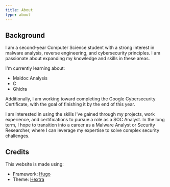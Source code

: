 ```yaml
---
title: About
type: about
---
```


## Background
I am a second-year Computer Science student with a strong interest in malware analysis, reverse engineering, and cybersecurity principles. I am passionate about expanding my knowledge and skills in these areas.

I'm currently learning about:
- Maldoc Analysis
- C
- Ghidra

Additionally, I am working toward completing the Google Cybersecurity Certificate, with the goal of finishing it by the end of this year.

I am interested in using the skills I’ve gained through my projects, work experience, and certifications to pursue a role as a SOC Analyst. In the long term, I hope to transition into a career as a Malware Analyst or Security Researcher, where I can leverage my expertise to solve complex security challenges.

## Credits
This website is made using:
- Framework: [Hugo](https://gohugo.io/) </li>
- Theme: [Hextra](https://imfing.github.io/hextra/) </li>
